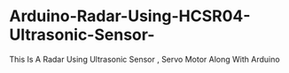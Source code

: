 # Arduino-Radar-Using-HCSR04-Ultrasonic-Sensor-
This Is A Radar Using Ultrasonic Sensor , Servo Motor Along With Arduino 
